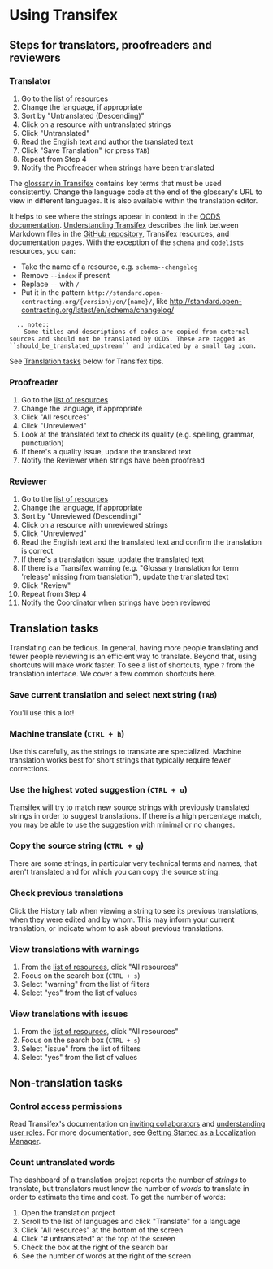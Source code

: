 # Using Transifex

## Steps for translators, proofreaders and reviewers

### Translator

1. Go to the [list of resources](https://www.transifex.com/OpenDataServices/open-contracting-standard-1-1/translate/#es)
1. Change the language, if appropriate
1. Sort by "Untranslated (Descending)"
1. Click on a resource with untranslated strings
1. Click "Untranslated"
1. Read the English text and author the translated text
1. Click "Save Translation" (or press `TAB`)
1. Repeat from Step 4
1. Notify the Proofreader when strings have been translated

The [glossary in Transifex](https://www.transifex.com/OpenDataServices/open-contracting-standard-1-1/glossary/en/) contains key terms that must be used consistently. Change the language code at the end of the glossary's URL to view in different languages. It is also available within the translation editor.

It helps to see where the strings appear in context in the [OCDS documentation](http://standard.open-contracting.org/). [Understanding Transifex](../understanding_transifex) describes the link between Markdown files in the [GitHub repository](https://github.com/open-contracting/standard), Transifex resources, and documentation pages. With the exception of the `schema` and `codelists` resources, you can:

* Take the name of a resource, e.g. `schema--changelog`
* Remove `--index` if present
* Replace `--` with `/`
* Put it in the pattern `http://standard.open-contracting.org/{version}/en/{name}/`, like <http://standard.open-contracting.org/latest/en/schema/changelog/>

```eval_rst
  .. note::
    Some titles and descriptions of codes are copied from external sources and should not be translated by OCDS. These are tagged as ``should_be_translated_upstream`` and indicated by a small tag icon.
```

See [Translation tasks](#translation-tasks) below for Transifex tips.

### Proofreader

1. Go to the [list of resources](https://www.transifex.com/OpenDataServices/open-contracting-standard-1-1/translate/#es)
1. Change the language, if appropriate
1. Click "All resources"
1. Click "Unreviewed"
1. Look at the translated text to check its quality (e.g. spelling, grammar, punctuation)
1. If there's a quality issue, update the translated text
1. Notify the Reviewer when strings have been proofread

### Reviewer

1. Go to the [list of resources](https://www.transifex.com/OpenDataServices/open-contracting-standard-1-1/translate/#es)
1. Change the language, if appropriate
1. Sort by "Unreviewed (Descending)"
1. Click on a resource with unreviewed strings
1. Click "Unreviewed"
1. Read the English text and the translated text and confirm the translation is correct
1. If there's a translation issue, update the translated text
1. If there is a Transifex warning (e.g. "Glossary translation for term 'release' missing from translation"), update the translated text
1. Click "Review"
1. Repeat from Step 4
1. Notify the Coordinator when strings have been reviewed

## Translation tasks

Translating can be tedious. In general, having more people translating and fewer people reviewing is an efficient way to translate. Beyond that, using shortcuts will make work faster. To see a list of shortcuts, type `?` from the translation interface. We cover a few common shortcuts here.

### Save current translation and select next string (`TAB`)

You'll use this a lot!

### Machine translate (`CTRL + h`)

Use this carefully, as the strings to translate are specialized. Machine translation works best for short strings that typically require fewer corrections.

### Use the highest voted suggestion (`CTRL + u`)

Transifex will try to match new source strings with previously translated strings in order to suggest translations. If there is a high percentage match, you may be able to use the suggestion with minimal or no changes.

### Copy the source string (`CTRL + g`)

There are some strings, in particular very technical terms and names, that aren't translated and for which you can copy the source string.

### Check previous translations

Click the History tab when viewing a string to see its previous translations, when they were edited and by whom. This may inform your current translation, or indicate whom to ask about previous translations.

### View translations with warnings

1. From the [list of resources](https://www.transifex.com/OpenDataServices/open-contracting-standard-1-1/translate/#es), click "All resources"
1. Focus on the search box (`CTRL + s`)
1. Select "warning" from the list of filters
1. Select "yes" from the list of values

### View translations with issues

1. From the [list of resources](https://www.transifex.com/OpenDataServices/open-contracting-standard-1-1/translate/#es), click "All resources"
1. Focus on the search box (`CTRL + s`)
1. Select "issue" from the list of filters
1. Select "yes" from the list of values

## Non-translation tasks

### Control access permissions

Read Transifex's documentation on [inviting collaborators](https://docs.transifex.com/teams/inviting-collaborators/) and [understanding user roles](https://docs.transifex.com/teams/understanding-user-roles). For more documentation, see [Getting Started as a Localization Manager](https://docs.transifex.com/getting-started/getting-started-as-a-manager).

### Count untranslated words

The dashboard of a translation project reports the number of *strings* to translate, but translators must know the number of *words* to translate in order to estimate the time and cost. To get the number of words:

1. Open the translation project
1. Scroll to the list of languages and click "Translate" for a language
1. Click "All resources" at the bottom of the screen
1. Click "# untranslated" at the top of the screen
1. Check the box at the right of the search bar
1. See the number of words at the right of the screen
